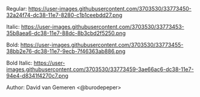 Regular:
https://user-images.githubusercontent.com/3703530/33773450-32a24f74-dc38-11e7-8280-c1b1ceebdd27.png

Italic:
https://user-images.githubusercontent.com/3703530/33773453-35b8aea6-dc38-11e7-88dc-8b3cbd2f5250.png

Bold:
https://user-images.githubusercontent.com/3703530/33773455-38bb2e76-dc38-11e7-9ecb-7f46363ab886.png

Bold Italic:
https://user-images.githubusercontent.com/3703530/33773459-3ae66ac6-dc38-11e7-94e4-d8341f4270c7.png

Author:
David van Gemeren <@burodepeper>
